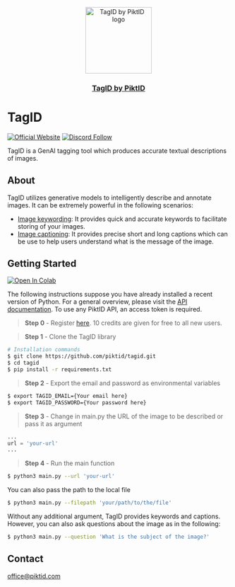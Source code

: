 <p align="center">
  <img src="https://studio.piktid.com/logo.svg" alt="TagID by PiktID logo" width="150">
  </br>
  <h3 align="center"><a href="[https://studio.piktid.com](https://studio.piktid.com)">TagID by PiktID</a></h3>
</p>


# TagID
[![Official Website](https://img.shields.io/badge/Official%20Website-piktid.com-blue?style=flat&logo=world&logoColor=white)](https://piktid.com)
[![Discord Follow](https://dcbadge.vercel.app/api/server/FJU39e9Z4P?style=flat)](https://discord.com/invite/FJU39e9Z4P)

TagID is a GenAI tagging tool which produces accurate textual descriptions of images. 


## About
TagID utilizes generative models to intelligently describe and annotate images. It can be extremely powerful in the following scenarios:

- <ins>Image keywording</ins>: It provides quick and accurate keywords to facilitate storing of your images.
- <ins>Image captioning</ins>: It provides precise short and long captions which can be use to help users understand what is the message of the image. 

## Getting Started
<a target="_blank" href="https://colab.research.google.com/drive/1D0yFV_xwSsWwmYHBJP07g2IlSDiZXbLv?usp=sharing">
  <img src="https://colab.research.google.com/assets/colab-badge.svg" alt="Open In Colab"/>
</a>

The following instructions suppose you have already installed a recent version of Python. For a general overview, please visit the <a href="https://api.piktid.com/docs">API documentation</a>.
To use any PiktID API, an access token is required. 

> **Step 0** - Register <a href="https://studio.piktid.com">here</a>. 10 credits are given for free to all new users.

> **Step 1** - Clone the TagID library
```bash
# Installation commands
$ git clone https://github.com/piktid/tagid.git
$ cd tagid
$ pip install -r requirements.txt
```

> **Step 2** - Export the email and password as environmental variables
```bash
$ export TAGID_EMAIL={Your email here}
$ export TAGID_PASSWORD={Your password here}
```

> **Step 3** - Change in main.py the URL of the image to be described or pass it as argument
```python
...
url = 'your-url'
...
```

> **Step 4** - Run the main function
```bash
$ python3 main.py --url 'your-url'
```

You can also pass the path to the local file
```bash
$ python3 main.py --filepath 'your/path/to/the/file'
```

Without any additional argument, TagID provides keywords and captions. However, you can also ask questions about the image as in the following: 
```bash
$ python3 main.py --question 'What is the subject of the image?'
```

## Contact
office@piktid.com
